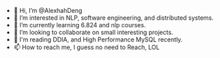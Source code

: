 - 👋 Hi, I’m @AlexhahDeng
- 👀 I’m interested in NLP, software engineering, and distributed systems.
- 🌱 I’m currently learning 6.824 and nlp courses.
- 💞️ I’m looking to collaborate on small interesting projects.
- 📖 I'm reading DDIA, and High Performance MySQL recently.
- 📫 How to reach me, I guess no need to Reach, LOL

<!---
AlexhahDeng/AlexhahDeng is a ✨ special ✨ repository because its `README.md` (this file) appears on your GitHub profile.
You can click the Preview link to take a look at your changes.
--->
